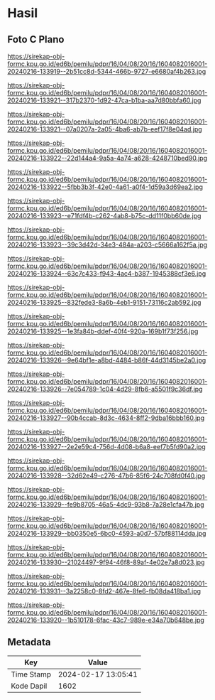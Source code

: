 # Hasil

## Foto C Plano

https://sirekap-obj-formc.kpu.go.id/ed6b/pemilu/pdpr/16/04/08/20/16/1604082016001-20240216-133919--2b51cc8d-5344-466b-9727-e6680af4b263.jpg

https://sirekap-obj-formc.kpu.go.id/ed6b/pemilu/pdpr/16/04/08/20/16/1604082016001-20240216-133921--317b2370-1d92-47ca-b1ba-aa7d80bbfa60.jpg

https://sirekap-obj-formc.kpu.go.id/ed6b/pemilu/pdpr/16/04/08/20/16/1604082016001-20240216-133921--07a0207a-2a05-4ba6-ab7b-eef17f8e04ad.jpg

https://sirekap-obj-formc.kpu.go.id/ed6b/pemilu/pdpr/16/04/08/20/16/1604082016001-20240216-133922--22d144a4-9a5a-4a74-a628-4248710bed90.jpg

https://sirekap-obj-formc.kpu.go.id/ed6b/pemilu/pdpr/16/04/08/20/16/1604082016001-20240216-133922--5fbb3b3f-42e0-4a61-a0f4-1d59a3d69ea2.jpg

https://sirekap-obj-formc.kpu.go.id/ed6b/pemilu/pdpr/16/04/08/20/16/1604082016001-20240216-133923--e71fdf4b-c262-4ab8-b75c-dd11f0bb60de.jpg

https://sirekap-obj-formc.kpu.go.id/ed6b/pemilu/pdpr/16/04/08/20/16/1604082016001-20240216-133923--39c3d42d-34e3-484a-a203-c5666a162f5a.jpg

https://sirekap-obj-formc.kpu.go.id/ed6b/pemilu/pdpr/16/04/08/20/16/1604082016001-20240216-133924--63c7c433-f943-4ac4-b387-1945388cf3e6.jpg

https://sirekap-obj-formc.kpu.go.id/ed6b/pemilu/pdpr/16/04/08/20/16/1604082016001-20240216-133925--832fede3-8a6b-4eb1-9151-73116c2ab592.jpg

https://sirekap-obj-formc.kpu.go.id/ed6b/pemilu/pdpr/16/04/08/20/16/1604082016001-20240216-133925--1e3fa84b-ddef-40f4-920a-169b1f73f256.jpg

https://sirekap-obj-formc.kpu.go.id/ed6b/pemilu/pdpr/16/04/08/20/16/1604082016001-20240216-133926--9e64bf1e-a8bd-4484-b86f-44d3145be2a0.jpg

https://sirekap-obj-formc.kpu.go.id/ed6b/pemilu/pdpr/16/04/08/20/16/1604082016001-20240216-133926--7e054789-1c04-4d29-8fb6-a5501f9c36df.jpg

https://sirekap-obj-formc.kpu.go.id/ed6b/pemilu/pdpr/16/04/08/20/16/1604082016001-20240216-133927--90b4ccab-8d3c-4634-8ff2-9dba16bbb160.jpg

https://sirekap-obj-formc.kpu.go.id/ed6b/pemilu/pdpr/16/04/08/20/16/1604082016001-20240216-133927--2e2e59c4-756d-4d08-b6a8-eef7b5fd90a2.jpg

https://sirekap-obj-formc.kpu.go.id/ed6b/pemilu/pdpr/16/04/08/20/16/1604082016001-20240216-133928--32d62e49-c276-47b6-85f6-24c708fd0f40.jpg

https://sirekap-obj-formc.kpu.go.id/ed6b/pemilu/pdpr/16/04/08/20/16/1604082016001-20240216-133929--fe9b8705-46a5-4dc9-93b8-7a28e1cfa47b.jpg

https://sirekap-obj-formc.kpu.go.id/ed6b/pemilu/pdpr/16/04/08/20/16/1604082016001-20240216-133929--bb0350e5-6bc0-4593-a0d7-57bf88114dda.jpg

https://sirekap-obj-formc.kpu.go.id/ed6b/pemilu/pdpr/16/04/08/20/16/1604082016001-20240216-133930--21024497-9f94-46f8-89af-4e02e7a8d023.jpg

https://sirekap-obj-formc.kpu.go.id/ed6b/pemilu/pdpr/16/04/08/20/16/1604082016001-20240216-133931--3a2258c0-8fd2-467e-8fe6-fb08da418ba1.jpg

https://sirekap-obj-formc.kpu.go.id/ed6b/pemilu/pdpr/16/04/08/20/16/1604082016001-20240216-133920--1b510178-6fac-43c7-989e-e34a70b648be.jpg


## Metadata

| Key        | Value               |
| ---------- | ------------------- |
| Time Stamp | 2024-02-17 13:05:41 |
| Kode Dapil | 1602                |



